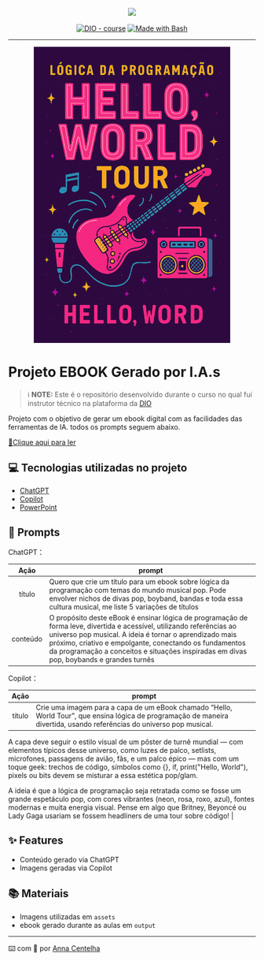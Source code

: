 <p align="center">
    <img width="100" src=".github/assets/capa.png">
</p>


<p align="center">
<a href="https://dio.me/"><img src="https://img.shields.io/badge/DIO-Course-28DA77?logo=youtube" alt="DIO - course"></a>
<a href="https://www.gnu.org/software/bash/" title="Go to Bash homepage"><img src="https://img.shields.io/badge/Prompt-Project-blue?logo=gnu-bash&amp;logoColor=white" alt="Made with Bash"></a></p>

-------


<p align="center">
<img 
    src="./assets/capa.png"
    width="400"  
/>
</p>

# Projeto EBOOK Gerado por I.A.s


 > ℹ️ **NOTE:** Este é o repositório desenvolvido durante o curso no qual fui instrutor técnico na plataforma da [DIO](https://dio.me)

Projeto com o objetivo de gerar um ebook digital com as facilidades das ferramentas de IA. todos os prompts
seguem abaixo.

<a href="https://github.com/felipeAguiarCode/prompts-recipe-to-create-a-ebook/blob/main/output/ebook%20-%20css%20jedi%20output.pdf" title="View PDF now"> 📕Clique aqui para ler</a>

## 💻 Tecnologias utilizadas no projeto

- [ChatGPT](https://chat.openai.com/) 
- [Copilot](https://copilot.microsoft.com/)
- [PowerPoint](https://www.microsoft.com/en/microsoft-365/powerpoint)

## 🧠 Prompts


ChatGPT：

|   Ação   | prompt                                                                                                                                                                                                                                                                         |
| :------: | ------------------------------------------------------------------------------------------------------------------------------------------------------------------------------------------------------------------------------------------------------------------------------ |
|  título  |Quero que crie um título para um ebook sobre lógica da programação com temas do mundo musical pop. Pode envolver nichos de divas pop, boyband, bandas e toda essa cultura musical, me liste 5 variações de títulos                                                        |
| conteúdo | O propósito deste eBook é ensinar lógica de programação de forma leve, divertida e acessível, utilizando referências ao universo pop musical. A ideia é tornar o aprendizado mais próximo, criativo e empolgante, conectando os fundamentos da programação a conceitos e situações inspiradas em divas pop, boybands e grandes turnês |


Copilot：

|  Ação  | prompt                                                                                 |
| :----: | -------------------------------------------------------------------------------------- |
| título | Crie uma imagem para a capa de um eBook chamado “Hello, World Tour”, que ensina lógica de programação de maneira divertida, usando referências do universo pop musical.
A capa deve seguir o estilo visual de um pôster de turnê mundial — com elementos típicos desse universo, como luzes de palco, setlists, microfones, passagens de avião, fãs, e um palco épico — mas com um toque geek: trechos de código, símbolos como {}, if, print("Hello, World"), pixels ou bits devem se misturar a essa estética pop/glam.

A ideia é que a lógica de programação seja retratada como se fosse um grande espetáculo pop, com cores vibrantes (neon, rosa, roxo, azul), fontes modernas e muita energia visual. Pense em algo que Britney, Beyoncé ou Lady Gaga usariam se fossem headliners de uma tour sobre código! |

## ✨ Features

- Conteúdo gerado via ChatGPT
- Imagens geradas via Copilot

## 📚 Materiais

- Imagens utilizadas em `assets`
- ebook gerado durante as aulas em `output`

---

⌨️ com 💜 por [Anna Centelha](https://github.com/anna-centelha)
